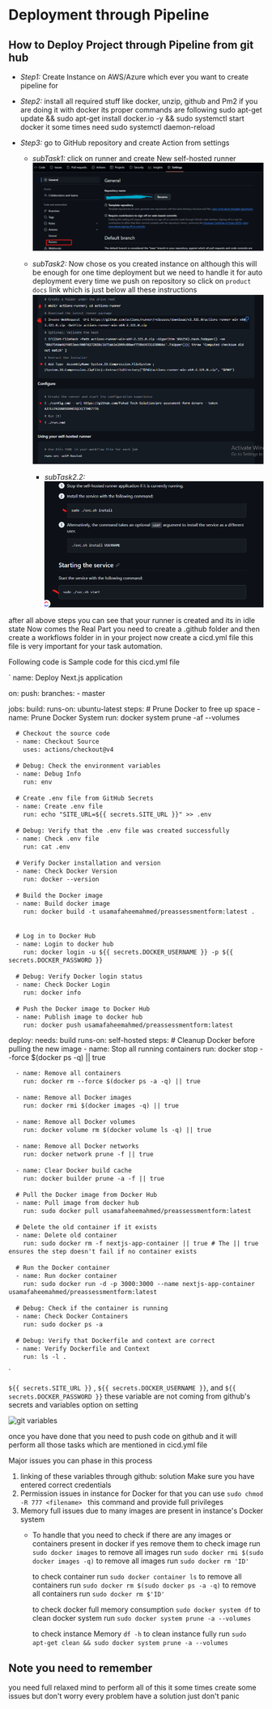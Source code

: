 
# Deployment through Pipeline



## How to Deploy Project through Pipeline from git hub 

- *Step1:* Create Instance on AWS/Azure which ever you want to create pipeline for

- *Step2:* install all required stuff like docker, unzip, github and Pm2 
  if you are doing it with docker its proper commands are following 
  sudo apt-get update && sudo apt-get install docker.io -y && sudo systemctl start docker 
  it some times need sudo systemctl daemon-reload

- *Step3:* go to GitHub repository and create Action from settings
  - *subTask1:* click on runner and create New self-hosted runner 
    ![github setting](./assets/image.png)

  - *subTask2:* Now chose os you created instance on although this will be enough for one time deployment but we need to handle it for auto     deployment every time we push on repository so click on `product docs` link which is just below all these instructions
  ![Github action runner image](./assets/image1.png)

    - *subTask2.2:* 
    ![always running runner configuration](./assets/image2.png)

after all above steps you can see that your runner is created and its in idle state Now comes the Real Part
you need to create a .github folder and then create a workflows folder in in your project now create a cicd.yml file this file is very important for your task automation.

Following code is Sample code for this cicd.yml file 

`
name: Deploy Next.js application

on:
  push:
    branches:
      - master

jobs:
  build:
    runs-on: ubuntu-latest
    steps:
      # Prune Docker to free up space
      - name: Prune Docker System
        run: docker system prune -af --volumes

      # Checkout the source code
      - name: Checkout Source
        uses: actions/checkout@v4

      # Debug: Check the environment variables
      - name: Debug Info
        run: env

      # Create .env file from GitHub Secrets
      - name: Create .env file
        run: echo "SITE_URL=${{ secrets.SITE_URL }}" >> .env

      # Debug: Verify that the .env file was created successfully
      - name: Check .env file
        run: cat .env

      # Verify Docker installation and version
      - name: Check Docker Version
        run: docker --version

      # Build the Docker image
      - name: Build docker image
        run: docker build -t usamafaheemahmed/preassessmentform:latest .


      # Log in to Docker Hub
      - name: Login to docker hub
        run: docker login -u ${{ secrets.DOCKER_USERNAME }} -p ${{ secrets.DOCKER_PASSWORD }}

      # Debug: Verify Docker login status
      - name: Check Docker Login
        run: docker info

      # Push the Docker image to Docker Hub
      - name: Publish image to docker hub
        run: docker push usamafaheemahmed/preassessmentform:latest
              
  deploy:
    needs: build
    runs-on: self-hosted
    steps:
      # Cleanup Docker before pulling the new image
      - name: Stop all running containers
        run: docker stop --force $(docker ps -q) || true

      - name: Remove all containers
        run: docker rm --force $(docker ps -a -q) || true

      - name: Remove all Docker images
        run: docker rmi $(docker images -q) || true

      - name: Remove all Docker volumes
        run: docker volume rm $(docker volume ls -q) || true

      - name: Remove all Docker networks
        run: docker network prune -f || true

      - name: Clear Docker build cache
        run: docker builder prune -a -f || true

      # Pull the Docker image from Docker Hub
      - name: Pull image from docker hub
        run: sudo docker pull usamafaheemahmed/preassessmentform:latest

      # Delete the old container if it exists
      - name: Delete old container
        run: sudo docker rm -f nextjs-app-container || true # The || true ensures the step doesn't fail if no container exists

      # Run the Docker container
      - name: Run docker container
        run: sudo docker run -d -p 3000:3000 --name nextjs-app-container usamafaheemahmed/preassessmentform:latest

      # Debug: Check if the container is running
      - name: Check Docker Containers
        run: sudo docker ps -a

      # Debug: Verify that Dockerfile and context are correct
      - name: Verify Dockerfile and Context
        run: ls -l .
`


`${{ secrets.SITE_URL }}` , `${{ secrets.DOCKER_USERNAME }}`, and `${{ secrets.DOCKER_PASSWORD }}` these variable are not coming from github's secrets and variables option on setting

![git variables](image3.png)



once you have done that you need to push code on github and it will perform all those tasks which are mentioned in cicd.yml file 

Major issues you can phase in this process 
1. linking of these variables through github: solution Make sure you have entered correct credentials
2. Permission issues in instance for Docker for that you can use `sudo chmod -R 777 <filename> ` this command and provide full privileges 
3. Memory full issues due to many images are present in instance's Docker system
    - To handle that you need to check if there are any images or containers present in docker if yes remove them 
        to check image run `sudo docker images`
        to remove all images run `sudo docker rmi $(sudo docker images -q)`
        to remove all images run `sudo docker rm 'ID'`

        to check container run `sudo docker container ls`
        to remove all containers run `sudo docker rm $(sudo docker ps -a -q)`
        to remove all containers run `sudo docker rm $'ID'`

        to check docker full memory consumption `sudo docker system df`
        to clean docker system run `sudo docker system prune -a --volumes`

        to check instance Memory `df -h`
        to clean instance fully run `sudo apt-get clean && sudo docker system prune -a --volumes`


## Note you need to remember
you need full relaxed mind to perform all of this it some times create some issues but don't worry every problem have a solution just don't panic
        
